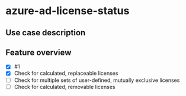 # azure-ad-license-status

## Use case description

## Feature overview
- [x] #1
- [x] Check for calculated, replaceable licenses
- [ ] Check for multiple sets of user-defined, mutually exclusive licenses
- [ ] Check for calculated, removable licenses

